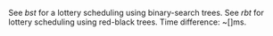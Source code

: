 See _bst_ for a lottery scheduling using binary-search trees. See _rbt_ for lottery scheduling using red-black trees. 
Time difference: ~[]ms.
